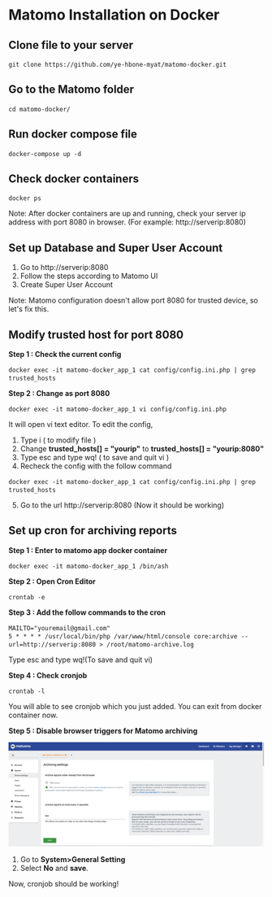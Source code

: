 # Matomo Installation on Docker

Clone file to your server
------------------------
```console
git clone https://github.com/ye-hbone-myat/matomo-docker.git
```
Go to the Matomo folder
----------------------
```console
cd matomo-docker/
```
Run docker compose file
-----------------------
```console
docker-compose up -d
```
Check docker containers
-----------------------
```console
docker ps 
```

Note: After docker containers are up and running, check your server ip address with port 8080 in browser. (For example: http://serverip:8080)

Set up Database and Super User Account
-------------------------------------
1. Go to http://serverip:8080
2. Follow the steps according to Matomo UI
3. Create Super User Account

Note: Matomo configuration doesn't allow port 8080 for trusted device, so let's fix this.

Modify trusted host for port 8080
---------------------------------
**Step 1 : Check the current config**

```console
docker exec -it matomo-docker_app_1 cat config/config.ini.php | grep trusted_hosts
```
**Step 2 : Change as port 8080**

```console
docker exec -it matomo-docker_app_1 vi config/config.ini.php
```
It will open vi text editor. To edit the config,
1. Type i ( to modify file )
2. Change **trusted_hosts[] = "yourip"** to **trusted_hosts[] = "yourip:8080"**
3. Type esc and type wq! ( to save and quit vi )
4. Recheck the config with the follow command
```console
docker exec -it matomo-docker_app_1 cat config/config.ini.php | grep trusted_hosts
```
5. Go to the url http://serverip:8080 (Now it should be working)

Set up cron for archiving reports
---------------------------------
**Step 1 : Enter to matomo app docker container**
```console
docker exec -it matomo-docker_app_1 /bin/ash
```
**Step 2 : Open Cron Editor**
```console
crontab -e
```
**Step 3 : Add the follow commands to the cron**
```console
MAILTO="youremail@gmail.com"
5 * * * * /usr/local/bin/php /var/www/html/console core:archive --url=http://serverip:8080 > /root/matomo-archive.log  
```
Type esc and type wq!(To save and quit vi)

**Step 4 : Check cronjob**
```console
crontab -l
```
You will able to see cronjob which you just added. You can exit from docker container now. 

**Step 5 : Disable browser triggers for Matomo archiving**

![alter text](https://github.com/ye-hbone-myat/matomo-docker/blob/01407f7e3b44633a94a2df9b94a7cc5e1dbc6f5d/images/Screen%20Shot%202021-12-08%20at%207.34.36%20PM.png)

1. Go to **System>General Setting**
2. Select **No** and **save**.

Now, cronjob should be working!


